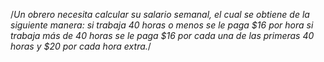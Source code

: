 /*Un obrero necesita calcular su salario semanal, el cual se obtiene de la siguiente manera: si trabaja 40 horas o menos se le paga $16 por hora si trabaja más de 40 horas se le paga $16 por cada una de las primeras 40 horas y $20 por cada hora extra.*/